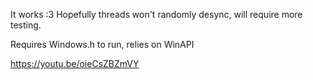 It works :3 Hopefully threads won't randomly desync, will require more testing.

Requires Windows.h to run, relies on WinAPI

https://youtu.be/oieCsZBZmVY

